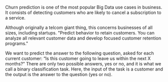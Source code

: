 Churn prediction is one of the most popular Big Data use cases in business. It consists of detecting customers who are likely to cancel a subscription to a service.

Although originally a telcom giant thing, this concerns businesses of all sizes, including startups. "Predict behavior to retain customers. You can analyze all relevant customer data and develop focused customer retention programs."

We want to predict the answer to the following question, asked for each current customer: “Is this customer going to leave us within the next X months?” There are only two possible answers, yes or no, and it is what we call a binary classification task. Here, the input of the task is a customer and the output is the answer to the question (yes or no).

